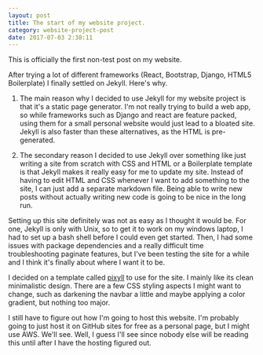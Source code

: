```yaml
---
layout: post
title: The start of my website project.
category: website-project-post
date: 2017-07-03 2:38:11
---
```

This is officially the first non-test post on my website.

After trying a lot of different frameworks (React, Bootstrap, Django, HTML5 Boilerplate) I finally settled on Jekyll. Here's why.

1. The main reason why I decided to use Jekyll for my website project is that it's a static page generator. I'm not really trying to build a web app, so while frameworks such as Django and react are feature packed, using them for a small personal website would just lead to a bloated site. Jekyll is also faster than these alternatives, as the HTML is pre-generated.

2. The secondary reason I decided to use Jekyll over something like just writing a site from scratch with CSS and HTML or a Boilerplate template is that Jekyll makes it really easy for me to update my site. Instead of having to edit HTML and CSS whenever I want to add something to the site, I can just add a separate markdown file. Being able to write new posts without actually writing new code is going to be nice in the long run.

Setting up this site definitely was not as easy as I thought it would be. For one, Jekyll is only with Unix, so to get it to work on my windows laptop, I had to set up a bash shell before I could even get started. Then, I had some issues with package dependencies and a really difficult time troubleshooting paginate features, but I've been testing the site for a while and I think it's finally about where I want it to be. 

I decided on a template called [pixyll](https://github.com/johnotander/pixyll) to use for the site. I mainly like its clean minimalistic design. There are a few CSS styling aspects I might want to change, such as darkening the navbar a little and maybe applying a color gradient, but nothing too major.

I still have to figure out how I'm going to host this website. I'm probably going to just host it on GitHub sites for free as a personal page, but I might use AWS. We'll see. Well, I guess I'll see since nobody else will be reading this until after I have the hosting figured out.